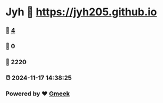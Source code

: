 # Jyh :link: https://jyh205.github.io 
### :page_facing_up: [4](https://jyh205.github.io/tag.html) 
### :speech_balloon: 0 
### :hibiscus: 2220 
### :alarm_clock: 2024-11-17 14:38:25 
### Powered by :heart: [Gmeek](https://github.com/Meekdai/Gmeek)
